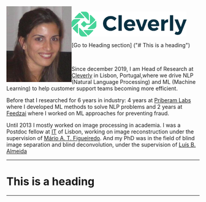 <!---  
# Mariana S. C. Almeida 
<table><tr><td>
</td></tr></table>
<kbd></kbd>
-->

<img align="left" src="images/mla.jpg" width="170"> 
<p>
<img align="center" src="images/CleverlyLogo.png" width="300"> 
</p>

[Go to Heading section] ("# This is a heading")

<!---  
boarder="100px solid blue" width="180" padding="200px" margin="20px"
padding="5px"
0 10px
margin:20px 30px
padding-left
padding-right
 box-sizing="border-box"
![alt text]("images/mla.jpg")
![alt text]("https://github.com/MarianaAlmeida/marianaalmeida.github.io/blob/master/images/mla.jpg")
https://github.com/MarianaAlmeida/marianaalmeida.github.io/blob/master/
&nbsp;
-->

<br>

Since december 2019, I am Head of Research at [Cleverly](https://cleverly.ai/) in Lisbon, Portugal,where we drive NLP (Natural Language Processing) and ML (Machine Learning) to help customer support teams becoming more efficient.

Before that I researched for 6 years in industry: 4 years at [Priberam Labs](http://labs.priberam.com/) where I developed ML methods to solve NLP problems and 2 years at [Feedzai](https://feedzai.com/) where I worked on ML approaches for preventing fraud.

Until 2013 I mostly worked on image processing in academia. I was a Postdoc fellow at [IT](https://www.it.pt/) of Lisbon, working on image reconstruction under the supervision of [Mário A. T. Figueiredo](http://www.lx.it.pt/~mtf/). And my PhD was in the field of blind image separation and blind deconvolution, under the supervision of [Luís B. Almeida](http://www.lx.it.pt/~lbalmeida/)

<!--- , at [IT](https://www.it.pt/) of Lisbon, Portugal.-->

 ___

# This is a heading


 ___
 
